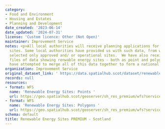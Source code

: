 ```yaml
---
category:
- Food and Environment
- Housing and Estates
- Planning and Development
date_created: '2023-06-14'
date_updated: '2024-07-31'
license: 'Custom licence: Other (Not Open)'
maintainer: Improvement Service
notes: <p>All local authorities will receive planning applications for renewable energy
  sites. Some local authorities have provided us with such data, from which we have
  selected only approved and/ or operational sites.  We have also received separate
  files of data showing renwable energy sites - both as point and polygon, and we
  have attempted to merge all of this data together to form a national dataset.</p>
organization: Improvement Service
original_dataset_link: ' https://data.spatialhub.scot/dataset/renewable_energy_sites_premium-is'
records: null
resources:
- format: WFS
  name: 'Renewable Energy Sites: Points '
  url: https://geo.spatialhub.scot/geoserver/sh_res_premium/wfs?service=wfs&typeName=sh_res_premium:pub_respnt_premium
- format: WFS
  name: 'Renewable Energy Sites: Polygons '
  url: https://geo.spatialhub.scot/geoserver/sh_res_premium/wfs?service=wfs&typeName=sh_res_premium:pub_respol_premium
schema: default
title: Renewable Energy Sites PREMIUM - Scotland
---
```

